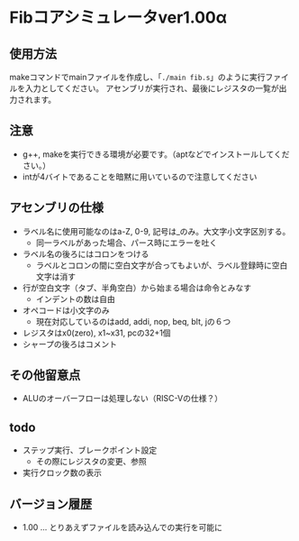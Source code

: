
# Fibコアシミュレータver1.00α
## 使用方法
makeコマンドでmainファイルを作成し、「`./main fib.s`」のように実行ファイルを入力としてください。
アセンブリが実行され、最後にレジスタの一覧が出力されます。
## 注意
- g++, makeを実行できる環境が必要です。（aptなどでインストールしてください。）
- intが4バイトであることを暗黙に用いているので注意してください

## アセンブリの仕様
- ラベル名に使用可能なのはa-Z, 0-9, 記号は_のみ。大文字小文字区別する。
    - 同一ラベルがあった場合、パース時にエラーを吐く
- ラベル名の後ろにはコロンをつける
    - ラベルとコロンの間に空白文字が合ってもよいが、ラベル登録時に空白文字は消す
- 行が空白文字（タブ、半角空白）から始まる場合は命令とみなす
    - インデントの数は自由
- オペコードは小文字のみ
    - 現在対応しているのはadd, addi, nop, beq, blt, jの６つ
- レジスタはx0(zero), x1~x31, pcの32+1個
- シャープの後ろはコメント

## その他留意点
- ALUのオーバーフローは処理しない（RISC-Vの仕様？）

## todo
- ステップ実行、ブレークポイント設定
    - その際にレジスタの変更、参照
- 実行クロック数の表示

## バージョン履歴
- 1.00 ... とりあえずファイルを読み込んでの実行を可能に

